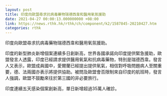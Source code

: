 ```yaml
---
layout: post
title: 印度向歐盟尋求抗病毒藥物瑞德西韋和醫用氧氛援助
date: 2021-04-27 00:00:13.000000000 +08:00
link: https://news.rthk.hk/rthk/ch/component/k2/1587845-20210427.htm
categories: rthk
---
```


印度向歐盟尋求抗病毒藥物瑞德西韋和醫用氧氛援助。

印度的新型肺炎新增個案連續多日創新高，世界各國承諾向印度提供緊急援助，歐盟發言人透露，印度已經請求提供醫用氧氣和抗病毒藥物，特別是瑞德西韋。發言人又表示，歐盟成員國中，愛爾蘭已經提出提供氧氣，相信對呼吸問題病人至關重要，德、法兩國亦表示將提供協助。被問及歐盟會否限制來自印度的航班時，發言人強調，歐盟不鼓勵來往於第三國的非必要旅行。

印度連續五天感染個案創新高，單日新增超過35萬人確診。

